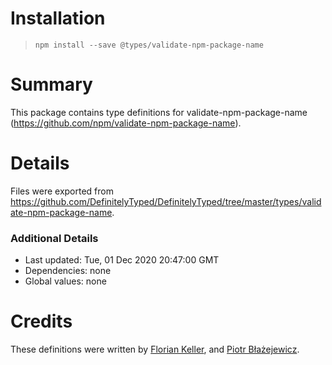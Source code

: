 # Installation
> `npm install --save @types/validate-npm-package-name`

# Summary
This package contains type definitions for validate-npm-package-name (https://github.com/npm/validate-npm-package-name).

# Details
Files were exported from https://github.com/DefinitelyTyped/DefinitelyTyped/tree/master/types/validate-npm-package-name.

### Additional Details
 * Last updated: Tue, 01 Dec 2020 20:47:00 GMT
 * Dependencies: none
 * Global values: none

# Credits
These definitions were written by [Florian Keller](https://github.com/ffflorian), and [Piotr Błażejewicz](https://github.com/peterblazejewicz).
